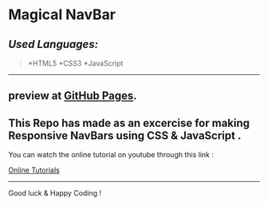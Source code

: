 # Magical NavBar 
## *Used Languages:*

> *HTML5  *CSS3  *JavaScript

---

preview at [GitHub Pages](https://sinaboby.github.io/navbar/).
---
This Repo has made as an excercise for making Responsive NavBars using CSS & JavaScript .
---
You can watch the online tutorial on youtube through this link :

[Online Tutorials](https://youtu.be/ArTVfdHOB-M)

---
Good luck & Happy Coding !



